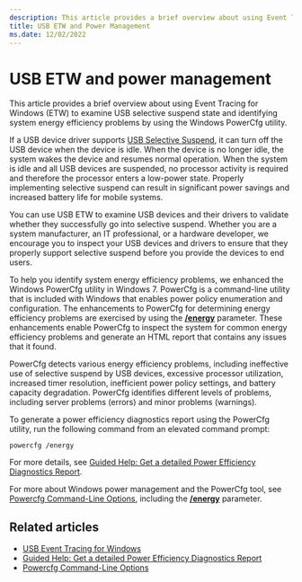 ```yaml
---
description: This article provides a brief overview about using Event Tracing for Windows (ETW) to examine USB selective suspend state and identifying system energy efficiency problems by using the Windows PowerCfg utility.
title: USB ETW and Power Management
ms.date: 12/02/2022
---
```


# USB ETW and power management

This article provides a brief overview about using Event Tracing for Windows (ETW) to examine USB selective suspend state and identifying system energy efficiency problems by using the Windows PowerCfg utility.

If a USB device driver supports [USB Selective Suspend](usb-selective-suspend.md), it can turn off the USB device when the device is idle. When the device is no longer idle, the system wakes the device and resumes normal operation. When the system is idle and all USB devices are suspended, no processor activity is required and therefore the processor enters a low-power state. Properly implementing selective suspend can result in significant power savings and increased battery life for mobile systems.

You can use USB ETW to examine USB devices and their drivers to validate whether they successfully go into selective suspend. Whether you are a system manufacturer, an IT professional, or a hardware developer, we encourage you to inspect your USB devices and drivers to ensure that they properly support selective suspend before you provide the devices to end users.

To help you identify system energy efficiency problems, we enhanced the Windows PowerCfg utility in Windows 7. PowerCfg is a command-line utility that is included with Windows that enables power policy enumeration and configuration. The enhancements to PowerCfg for determining energy efficiency problems are exercised by using the **[/energy](windows-hardware/design/device-experiences/powercfg-command-line-options#energy)** parameter. These enhancements enable PowerCfg to inspect the system for common energy efficiency problems and generate an HTML report that contains any issues that it found.

PowerCfg detects various energy efficiency problems, including ineffective use of selective suspend by USB devices, excessive processor utilization, increased timer resolution, inefficient power policy settings, and battery capacity degradation. PowerCfg identifies different levels of problems, including server problems (errors) and minor problems (warnings).

To generate a power efficiency diagnostics report using the PowerCfg utility, run the following command from an elevated command prompt:

```console
powercfg /energy
```

For more details, see [Guided Help: Get a detailed Power Efficiency Diagnostics Report](https://support.microsoft.com/topic/guided-help-get-a-detailed-power-efficiency-diagnostics-report-for-your-computer-in-windows-7-3f6ce138-fc04-7648-089a-854bcf332810).

For more about Windows power management and the PowerCfg tool, see [Powercfg Command-Line Options](/windows-hardware/design/device-experiences/powercfg-command-line-options), including the **[/energy](windows-hardware/design/device-experiences/powercfg-command-line-options#energy)** parameter.

## Related articles

- [USB Event Tracing for Windows](usb-event-tracing-for-windows.md)
- [Guided Help: Get a detailed Power Efficiency Diagnostics Report](https://support.microsoft.com/topic/guided-help-get-a-detailed-power-efficiency-diagnostics-report-for-your-computer-in-windows-7-3f6ce138-fc04-7648-089a-854bcf332810)
- [Powercfg Command-Line Options](/windows-hardware/design/device-experiences/powercfg-command-line-options)
